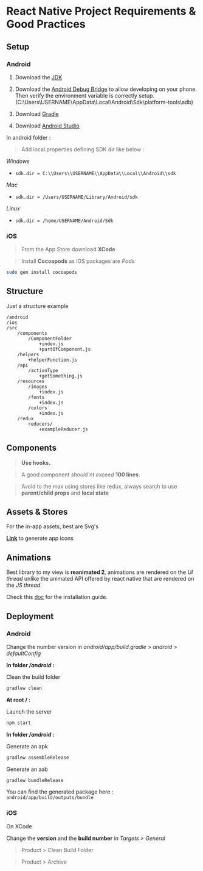 # React Native Project Requirements & Good Practices

## Setup

### **Android**

1. Download the [JDK](https://www.oracle.com/fr/java/technologies/javase-downloads.html)

2. Download the [Android Debug Bridge](https://dl.google.com/android/repository/platform-tools-latest-windows.zip) to allow developing on your phone.
Then verify the environment variable is correctly setup. (C:\Users\USERNAME\AppData\Local\Android\Sdk\platform-tools\adb)
3. Download [Gradle](https://gradle.org/releases/)

4. Download [Android Studio](https://developer.android.com/studio?hl=fr&gclid=CjwKCAjw9aiIBhA1EiwAJ_GTSlx0znxjnVhBg2qjBCHcuzSeoKOXdCsz8vXwSmtzicmAL3DHy3HNWxoC3WYQAvD_BwE&gclsrc=aw.ds)

In android folder :
> Add local.properties defining SDK dir like below : 

*Windows*
- `sdk.dir = C:\\Users\\USERNAME\\AppData\\Local\\Android\\sdk`


*Mac*
- `sdk.dir = /Users/USERNAME/Library/Android/sdk`

*Linux*
- `sdk.dir = /home/USERNAME/Android/Sdk`

### **iOS**

> From the App Store download **XCode**

> Install **Cocoapods** as iOS packages are *Pods*

```bash
sudo gem install cocoapods
```

## Structure

Just a structure example

```
/android
/ios
/src
    /components
        /ComponentFolder
            +index.js
            +partOfComponent.js
    /helpers
        +helperFunction.js
    /api
        /actionType
            +getSomething.js
    /resources
        /images
            +index.js
        /fonts
            +index.js
        /colors
            +index.js
    /redux
        reducers/
            +exampleReducer.js
```


## Components

> **Use hooks.**

> A good component *should'nt exceed* **100 lines**.

> Avoid to the max using stores like redux, always search to use **parent/child props** and **local state**

## Assets & Stores

For the in-app assets, best are Svg's

**[Link](https://easyappicon.com/)** to generate app icons

## Animations

Best library to my view is **reanimated 2**, animations are rendered on the *UI thread* unlike the animated API offered by react native that are rendered on the *JS thread*.

Check this [doc](https://docs.swmansion.com/react-native-reanimated/docs/installation) for the installation guide.

## Deployment

### **Android**

Change the number version in *android/app/build.gradle > android > defaultConfig*

**In folder _/android_ :**

Clean the build folder
```bash
gradlew clean
```

**At root / :**

Launch the server
```bash
npm start
```

**In folder _/android_ :**

Generate an apk
```bash
gradlew assembleRelease
```
Generate an aab
```bash
gradlew bundleRelease
```

You can find the generated package here : `android/app/build/outputs/bundle`
### **iOS**
On XCode

Change the **version** and the **build number** in *Targets > General* 

> Product > Clean Build Folder

> Product > Archive